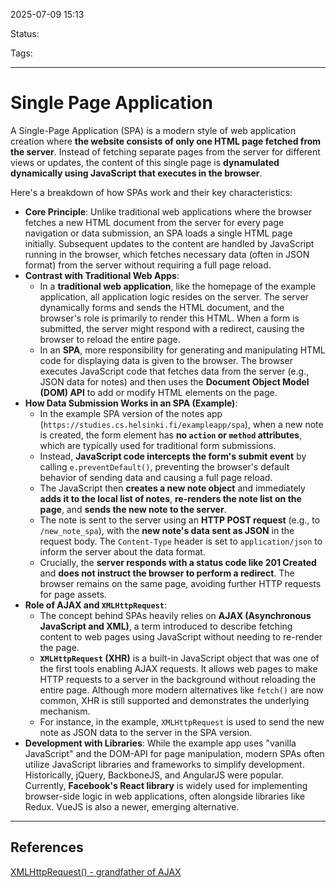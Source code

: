 
2025-07-09 15:13

Status:

Tags:

---
# Single Page Application

A Single-Page Application (SPA) is a modern style of web application creation where **the website consists of only one HTML page fetched from the server**. Instead of fetching separate pages from the server for different views or updates, the content of this single page is **dynamulated dynamically using JavaScript that executes in the browser**.

Here's a breakdown of how SPAs work and their key characteristics:

- **Core Principle**: Unlike traditional web applications where the browser fetches a new HTML document from the server for every page navigation or data submission, an SPA loads a single HTML page initially. Subsequent updates to the content are handled by JavaScript running in the browser, which fetches necessary data (often in JSON format) from the server without requiring a full page reload.
- **Contrast with Traditional Web Apps**:
    - In a **traditional web application**, like the homepage of the example application, all application logic resides on the server. The server dynamically forms and sends the HTML document, and the browser's role is primarily to render this HTML. When a form is submitted, the server might respond with a redirect, causing the browser to reload the entire page.
    - In an **SPA**, more responsibility for generating and manipulating HTML code for displaying data is given to the browser. The browser executes JavaScript code that fetches data from the server (e.g., JSON data for notes) and then uses the **Document Object Model (DOM) API** to add or modify HTML elements on the page.
- **How Data Submission Works in an SPA (Example)**:
    - In the example SPA version of the notes app (`https://studies.cs.helsinki.fi/exampleapp/spa`), when a new note is created, the form element has **no `action` or `method` attributes**, which are typically used for traditional form submissions.
    - Instead, **JavaScript code intercepts the form's submit event** by calling `e.preventDefault()`, preventing the browser's default behavior of sending data and causing a full page reload.
    - The JavaScript then **creates a new note object** and immediately **adds it to the local list of notes**, **re-renders the note list on the page**, and **sends the new note to the server**.
    - The note is sent to the server using an **HTTP POST request** (e.g., to `/new_note_spa`), with the **new note's data sent as JSON** in the request body. The `Content-Type` header is set to `application/json` to inform the server about the data format.
    - Crucially, the **server responds with a status code like 201 Created** and **does not instruct the browser to perform a redirect**. The browser remains on the same page, avoiding further HTTP requests for page assets.
- **Role of AJAX and `XMLHttpRequest`**:
    - The concept behind SPAs heavily relies on **AJAX (Asynchronous JavaScript and XML)**, a term introduced to describe fetching content to web pages using JavaScript without needing to re-render the page.
    - **`XMLHttpRequest` (XHR)** is a built-in JavaScript object that was one of the first tools enabling AJAX requests. It allows web pages to make HTTP requests to a server in the background without reloading the entire page. Although more modern alternatives like `fetch()` are now common, XHR is still supported and demonstrates the underlying mechanism.
    - For instance, in the example, `XMLHttpRequest` is used to send the new note as JSON data to the server in the SPA version.
- **Development with Libraries**: While the example app uses "vanilla JavaScript" and the DOM-API for page manipulation, modern SPAs often utilize JavaScript libraries and frameworks to simplify development. Historically, jQuery, BackboneJS, and AngularJS were popular. Currently, **Facebook's React library** is widely used for implementing browser-side logic in web applications, often alongside libraries like Redux. VueJS is also a newer, emerging alternative.

---
## References
[XMLHttpRequest() - grandfather of AJAX](Javascript%20notes/XMLHttpRequest()%20-%20grandfather%20of%20AJAX.md)
